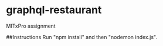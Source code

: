 # graphql-restaurant
MITxPro assignment

##Instructions
Run "npm install" and then "nodemon index.js". 
